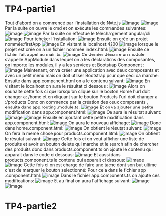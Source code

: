 # TP4-partie1
Tout d'abord on a commencé par l'installation de:Note.js
![image](https://github.com/baayaouiimane/TP4-complet/assets/167249908/00c3501d-8f27-4238-a46d-7bc4d3dd583d)
![image](https://github.com/baayaouiimane/TP4-complet/assets/167249908/4948ca0a-ae78-40c6-9446-05fe16c0eb7e)
Par la suite on ouvre le cmd et on exécute les commandes suivantes:
![image](https://github.com/baayaouiimane/TP4-complet/assets/167249908/ceced17e-db4d-426a-b7c4-2b8344c6bffe)
![image](https://github.com/baayaouiimane/TP4-complet/assets/167249908/054e7caf-be92-4dad-914d-774434216741)
Par la suite on effectue le télechargement angular/cli
![image](https://github.com/baayaouiimane/TP4-complet/assets/167249908/967bfc60-f31e-4bf3-8aec-0b6916a37dff)
Pour tcheker l'installation:
![image](https://github.com/baayaouiimane/TP4-complet/assets/167249908/35d99751-c19e-49c8-9308-8c80ef88272e)
Ensuite on crée un projet nommée:firstApp
![image](https://github.com/baayaouiimane/TP4-complet/assets/167249908/9f3c370c-6036-4f2d-a984-92c0fd96b739)
En visitant le localhost:4200
![image](https://github.com/baayaouiimane/TP4-complet/assets/167249908/8690a02f-8608-4c27-9278-00ed71889cf8)
lorsque le projet est crée on a un fichier nommée index.html:
![image](https://github.com/baayaouiimane/TP4-complet/assets/167249908/7976a694-146c-499b-a6aa-db7c09ced8e5)
Ensuite ce fichier fait appel au main.ts:
![image](https://github.com/baayaouiimane/TP4-complet/assets/167249908/97112d46-da39-4463-b405-88ae60abc921)
Ce dernier démarre un module s’appelle AppModule dans lequel on a les déclarations des composantes, on importe les modules, il y a les services et Bootstrap Component :
![image](https://github.com/baayaouiimane/TP4-complet/assets/167249908/b1368829-cb7c-4eed-b15d-76e47a73cd5b)
Maintenant, on va créer une application avec deux composants et avec un petit menu mais on doit utliser Bootstrap pour que ceci ca marche:
Ensuite dans app.component.html on a le contenu suivant:
![image](https://github.com/baayaouiimane/TP4-complet/assets/167249908/80760050-d89e-49c6-8b58-f462e0808326)
En visitant le localhost on aura le résultat ci dessous :
![image](https://github.com/baayaouiimane/TP4-complet/assets/167249908/40d7df9f-c5a2-4338-8d5d-06aaac9dd62d)
Alors on souhaite cette fois ci que lorsqu'on  clique sur le bouton Home l'url doit changer a: /home et en cliquant sur le bouton Products l'url doit changer a :/products
Donc on commence par la création des deux composants , ensuite dans app.routing .module.ts:
![image](https://github.com/baayaouiimane/TP4-complet/assets/167249908/77075676-5407-4e9f-9ac1-dccc5aef71c2)
Et on va ajouter une petite modification dans app.component.html:
![image](https://github.com/baayaouiimane/TP4-complet/assets/167249908/3bbb625e-a517-4bb5-9d48-ca171446864a)
On aura le résultat suivant:
![image](https://github.com/baayaouiimane/TP4-complet/assets/167249908/a28df7d1-6157-41aa-a782-d525933b9fc8)
![image](https://github.com/baayaouiimane/TP4-complet/assets/167249908/4384744f-9bba-4a2f-a586-a536862b43c0)
Ensuite en ajoutant cette petite modification dans app.component.html:
![image](https://github.com/baayaouiimane/TP4-complet/assets/167249908/f4494705-31e2-4e5f-b04b-12680cc6a782)
On aura le nouveau affichage:
![image](https://github.com/baayaouiimane/TP4-complet/assets/167249908/c414cf07-e25f-40da-b3cf-a2c26aa1c754)
Donc dans home.component.html:
![image](https://github.com/baayaouiimane/TP4-complet/assets/167249908/55a17cf1-04ba-4aa6-9b6f-2acda78d641d)
On obtient le résutat suivant:
![image](https://github.com/baayaouiimane/TP4-complet/assets/167249908/696d04ff-ab51-4c9f-ab90-b526c7dc8b6f)
On fera la meme chose pour products.component.html:
![image](https://github.com/baayaouiimane/TP4-complet/assets/167249908/0a1856ef-ffe3-450f-8f5e-eece8979130b)
On obtient le résutat suivant:
![image](https://github.com/baayaouiimane/TP4-complet/assets/167249908/d862ea39-acec-499b-882b-1b83f18fa4cd)
Cette fois ci on veut afficher une liste de produits et avoir un bouton delete qui marche et le search afin de chercher des produits donc dans products.component.ts  on ajoute le contenu qui apparait dans le code ci dessous:
![image](https://github.com/baayaouiimane/TP4-complet/assets/167249908/845dae1a-6b50-4c2b-ad62-31e6c56a956f)
Et aussi dans products.component.ts le contenu qui apparait ci dessous: 
![image](https://github.com/baayaouiimane/TP4-complet/assets/167249908/15efe2e6-f0d5-4555-acc3-8688ff945aa3)
![image](https://github.com/baayaouiimane/TP4-complet/assets/167249908/fdcd0217-5599-4853-83a3-2e56d9cd5f4d)
Cette fois ci on est charge de faire une tache dont son but ultime c'est de marquer le bouton selectionné:
Pour cela dans le fichier app .component.html:
![image](https://github.com/baayaouiimane/TP4-complet/assets/167249908/6aacfd63-7b37-497a-975f-090ccf87ef04)
Dans le fichier app.components.ts on ajoute ces modifications:
![image](https://github.com/baayaouiimane/TP4-complet/assets/167249908/c17fe529-1b8b-445b-8137-668267a863a0)
Et au final on aura l'affichage suivant:
![image](https://github.com/baayaouiimane/TP4-complet/assets/167249908/780a7bee-4c63-40bb-9dd3-532f79332ef0)
![image](https://github.com/baayaouiimane/TP4-complet/assets/167249908/da0cee18-06a5-49df-87ab-36f2b1d6b110)
# TP4-partie2














